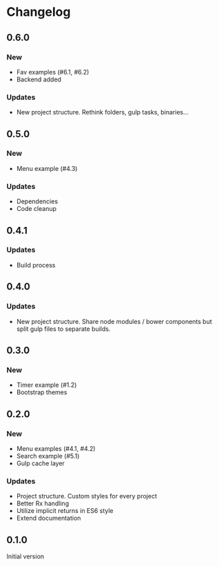 # Changelog

## 0.6.0

### New
* Fav examples (\#6.1, \#6.2)
* Backend added

### Updates
* New project structure. Rethink folders, gulp tasks, binaries...

## 0.5.0

### New
* Menu example (\#4.3)

### Updates
* Dependencies
* Code cleanup

## 0.4.1

### Updates
* Build process

## 0.4.0

### Updates
* New project structure. Share node modules / bower components but split gulp files
  to separate builds.

## 0.3.0

### New
* Timer example (\#1.2)
* Bootstrap themes

## 0.2.0

### New
* Menu examples (\#4.1, \#4.2)
* Search example (\#5.1)
* Gulp cache layer

### Updates
* Project structure. Custom styles for every project
* Better Rx handling
* Utilize implicit returns in ES6 style
* Extend documentation

## 0.1.0
Initial version
